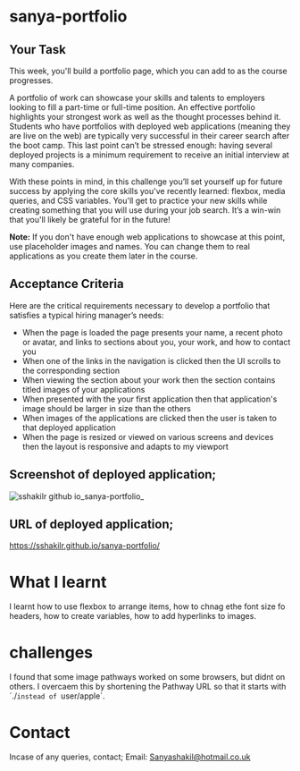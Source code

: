 # sanya-portfolio



## Your Task

This week, you'll build a portfolio page, which you can add to as the course progresses. 

A portfolio of work can showcase your skills and talents to employers looking to fill a part-time or full-time position. An effective portfolio highlights your strongest work as well as the thought processes behind it. Students who have portfolios with deployed web applications (meaning they are live on the web) are typically very successful in their career search after the boot camp. This last point can’t be stressed enough: having several deployed projects is a minimum requirement to receive an initial interview at many companies. 

With these points in mind, in this challenge you’ll set yourself up for future success by applying the core skills you've recently learned: flexbox, media queries, and CSS variables. You'll get to practice your new skills while creating something that you will use during your job search. It’s a win-win that you'll likely be grateful for in the future!

**Note:** If you don't have enough web applications to showcase at this point, use placeholder images and names. You can change them to real applications as you create them later in the course.

## Acceptance Criteria

Here are the critical requirements necessary to develop a portfolio that satisfies a typical hiring manager’s needs:

* When the page is loaded the page presents your name, a recent photo or avatar, and links to sections about you, your work, and how to contact you
* When one of the links in the navigation is clicked then the UI scrolls to the corresponding section
* When viewing the section about your work then the section contains titled images of your applications
* When presented with the your first application then that application's image should be larger in size than the others
* When images of the applications are clicked then the user is taken to that deployed application
* When the page is resized or viewed on various screens and devices then the layout is responsive and adapts to my viewport

## Screenshot of deployed application;
![sshakilr github io_sanya-portfolio_](https://user-images.githubusercontent.com/115811533/199128962-6ddc3e90-970f-4807-b193-ba7ce544221c.png)


## URL of deployed application;
https://sshakilr.github.io/sanya-portfolio/


# What I learnt
I learnt how to use flexbox to arrange items, how to chnag ethe font size fo headers, how to create variables, how to add hyperlinks to images.

# challenges
I found that some image pathways worked on some browsers, but didnt on others. I overcaem this by shortening the Pathway URL so that it starts with ´./`instead of `user/apple`.

# Contact
Incase of any queries, contact;
Email: Sanyashakil@hotmail.co.uk


